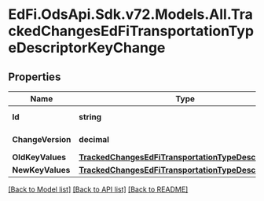 # EdFi.OdsApi.Sdk.v72.Models.All.TrackedChangesEdFiTransportationTypeDescriptorKeyChange

## Properties

Name | Type | Description | Notes
------------ | ------------- | ------------- | -------------
**Id** | **string** | Resource identifier | [optional] 
**ChangeVersion** | **decimal** | Change version | [optional] 
**OldKeyValues** | [**TrackedChangesEdFiTransportationTypeDescriptorKey**](TrackedChangesEdFiTransportationTypeDescriptorKey.md) |  | [optional] 
**NewKeyValues** | [**TrackedChangesEdFiTransportationTypeDescriptorKey**](TrackedChangesEdFiTransportationTypeDescriptorKey.md) |  | [optional] 

[[Back to Model list]](../README.md#documentation-for-models) [[Back to API list]](../README.md#documentation-for-api-endpoints) [[Back to README]](../README.md)

